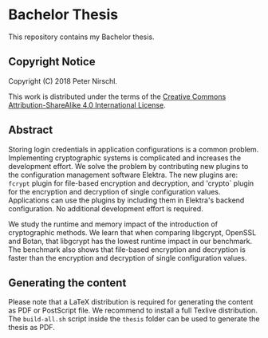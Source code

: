 # Bachelor Thesis #

This repository contains my Bachelor thesis.

## Copyright Notice ##

Copyright (C) 2018 Peter Nirschl.

This work is distributed under the terms of the [Creative Commons Attribution-ShareAlike 4.0 International License](http://creativecommons.org/licenses/by-sa/4.0/).

## Abstract ##

Storing login credentials in application configurations is a common problem.
Implementing cryptographic systems is complicated and increases the development effort.
We solve the problem by contributing new plugins to the configuration management software Elektra.
The new plugins are: `fcrypt` plugin for file-based encryption and decryption, and 'crypto` plugin for the encryption and decryption of single configuration values.
Applications can use the plugins by including them in Elektra's backend configuration.
No additional development effort is required.

We study the runtime and memory impact of the introduction of cryptographic methods.
We learn that when comparing libgcrypt, OpenSSL and Botan, that libgcrypt has the lowest runtime impact in our benchmark.
The benchmark also shows that file-based encryption and decryption is faster than the encryption and decryption of single configuration values.

## Generating the content ##

Please note that a LaTeX distribution is required for generating the content as PDF or PostScript file.
We recommend to install a full Texlive distribution.
The `build-all.sh` script inside the `thesis` folder can be used to generate the thesis as PDF.

